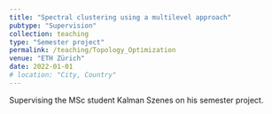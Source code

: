 ```yaml
---
title: "Spectral clustering using a multilevel approach"
pubtype: "Supervision"
collection: teaching
type: "Semester project"
permalink: /teaching/Topology_Optimization
venue: "ETH Zürich"
date: 2022-01-01
# location: "City, Country"
---
```


Supervising the MSc student Kalman Szenes on his semester project.
<!-- <br>
[Thesis](http://DmsPas.github.io/files/Najdenov_Final.pdf) -->